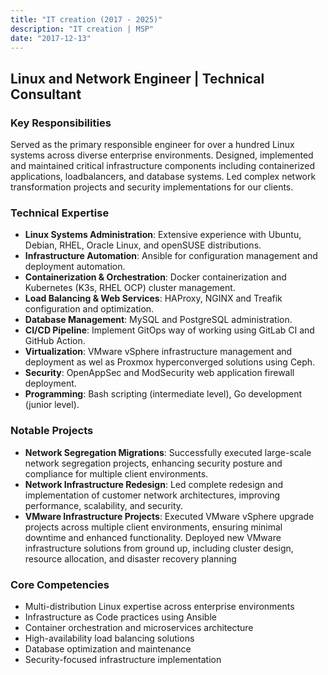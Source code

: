 ```yaml
---
title: "IT creation (2017 - 2025)"
description: "IT creation | MSP"
date: "2017-12-13"
---
```


## Linux and Network Engineer | Technical Consultant

### Key Responsibilities

Served as the primary responsible engineer for over a hundred Linux systems across diverse enterprise environments. Designed, implemented and maintained critical infrastructure components including containerized applications, loadbalancers, and database systems. Led complex network transformation projects and security implementations for our clients.

### Technical Expertise

- **Linux Systems Administration**:
  Extensive experience with Ubuntu, Debian, RHEL, Oracle Linux, and openSUSE distributions.
- **Infrastructure Automation**:
  Ansible for configuration management and deployment automation.
- **Containerization & Orchestration**:
  Docker containerization and Kubernetes (K3s, RHEL OCP) cluster management.
- **Load Balancing & Web Services**:
  HAProxy, NGINX and Treafik configuration and optimization.
- **Database Management**:
  MySQL and PostgreSQL administration.
- **CI/CD Pipeline**: 
  Implement GitOps way of working using GitLab CI and GitHub Action.
- **Virtualization**: 
  VMware vSphere infrastructure management and deployment as wel as Proxmox hyperconverged solutions using Ceph.
- **Security**: 
  OpenAppSec and ModSecurity web application firewall deployment.
- **Programming**: 
  Bash scripting (intermediate level), Go development (junior level).

### Notable Projects

- **Network Segregation Migrations**:
  Successfully executed large-scale network segregation projects, enhancing security posture and compliance for multiple client environments.
- **Network Infrastructure Redesign**:
  Led complete redesign and implementation of customer network architectures, improving performance, scalability, and security.
- **VMware Infrastructure Projects**:
  Executed VMware vSphere upgrade projects across multiple client environments, ensuring minimal downtime and enhanced functionality. Deployed new VMware infrastructure solutions from ground up, including cluster design, resource allocation, and disaster recovery planning 

### Core Competencies

- Multi-distribution Linux expertise across enterprise environments
- Infrastructure as Code practices using Ansible
- Container orchestration and microservices architecture
- High-availability load balancing solutions
- Database optimization and maintenance
- Security-focused infrastructure implementation
